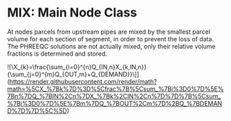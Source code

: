 # MIX: Main Node Class

At nodes parcels from upstream pipes are mixed by the smallest parcel volume for each section of segment, in order to prevent the loss of data. The PHREEQC solutions are not actually mixed, only their relative volume fractions is determined and stored.

![\X_{k}=\frac{\sum_{i=0}^{n}Q_{IN,n}X_{k,IN,n}}{\sum_{j=0}^{m}Q_{OUT,m}+Q_{DEMAND}}\\]](https://render.githubusercontent.com/render/math?math=%5CX_%7Bk%7D%3D%5Cfrac%7B%5Csum_%7Bi%3D0%7D%5E%7Bn%7DQ_%7BIN%2Cn%7DX_%7Bk%2CIN%2Cn%7D%7D%7B%5Csum_%7Bj%3D0%7D%5E%7Bm%7DQ_%7BOUT%2Cm%7D%2BQ_%7BDEMAND%7D%7D%5C%5D)